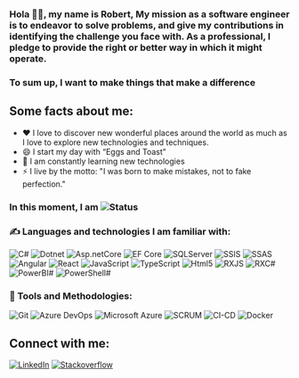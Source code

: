 ### Hola 🙋‍♂️, my name is Robert, My mission as a software engineer is to endeavor to solve problems, and give my contributions in identifying the challenge you face with. As a professional, I pledge to provide the right or better way in which it might operate.
### To sum up, I want to make things that make a difference



## Some facts about me:
- ❤ I love to discover new wonderful places around the world as much as I love to explore new technologies and techniques.
- 😄 I start my day with “Eggs and Toast"
- 🌱 I am constantly learning new technologies
- ⚡ I live by the motto:  "I was born to make mistakes, not to fake perfection."

### In this moment, I am ![Status](https://badgen.net/https/robertgt-info.npkn.net/ng6ofdu3i2/)


### ✍ Languages  and technologies I am familiar with:
![C#](https://img.shields.io/badge/CSharp-090909?style=for-the-badge&logo=csharp)
![Dotnet](https://img.shields.io/badge/dotnet-090909?style=for-the-badge&logo=dotnet)
![Asp.netCore](https://img.shields.io/badge/asp.netCore-090909?style=for-the-badge&logo=dotnet)
![EF Core](https://img.shields.io/badge/efcore-090909?style=for-the-badge)
![SQLServer](https://img.shields.io/badge/SQLServer-090909?style=for-the-badge&logo=microsoftsqlserver)
![SSIS](https://img.shields.io/badge/SSIS-090909?style=for-the-badge&logo=microsoftsqlserver)
![SSAS](https://img.shields.io/badge/SSAS-090909?style=for-the-badge&logo=microsoftsqlserver)
![Angular](https://img.shields.io/badge/angular-090909?style=for-the-badge&logo=angular)
![React](https://img.shields.io/badge/react-090909?style=for-the-badge&logo=react)
![JavaScript](https://img.shields.io/badge/-JavaScript-090909?style=for-the-badge&logo=JavaScript)
![TypeScript](https://img.shields.io/badge/-TypeScript-090909?style=for-the-badge&logo=TypeScript)
![Html5](https://img.shields.io/badge/-html5-090909?style=for-the-badge&logo=html5)
![RXJS](https://img.shields.io/badge/RXJS-090909?style=for-the-badge&logo=TypeScript)
![RXC#](https://img.shields.io/badge/RXCSharp-090909?style=for-the-badge&logo=csharp)
![PowerBI#](https://img.shields.io/badge/powerbi-090909?style=for-the-badge&logo=powerbi)
![PowerShell#](https://img.shields.io/badge/powershell-090909?style=for-the-badge&logo=powershell)

### 🔧 Tools and Methodologies: 
![Git](https://img.shields.io/badge/-Git-090909?style=for-the-badge&logo=Git)
![Azure DevOps](https://img.shields.io/badge/-AzureDevOps-090909?style=for-the-badge&logo=azuredevops)
![Microsoft Azure](https://img.shields.io/badge/-Microsoft%2Azure-090909?style=for-the-badge&logo=microsoftazure)
![SCRUM](https://img.shields.io/badge/-SCRUM-090909?style=for-the-badge&logo=scrumalliance)
![CI-CD](https://img.shields.io/badge/-CI%2FCD-blue)
![Docker](https://img.shields.io/badge/-Docker-090909?style=for-the-badge&logo=Docker)

## Connect with me:

[![LinkedIn](https://img.shields.io/badge/-linkedin-090909?style=for-the-badge&logo=linkedin)](https://www.linkedin.com/in/robert-alexander-p-44570265/)
[![Stackoverflow](https://img.shields.io/badge/-Stackoverflow-090909?style=for-the-badge&logo=stackoverflow)](https://stackoverflow.com/users/4685236/robert)

